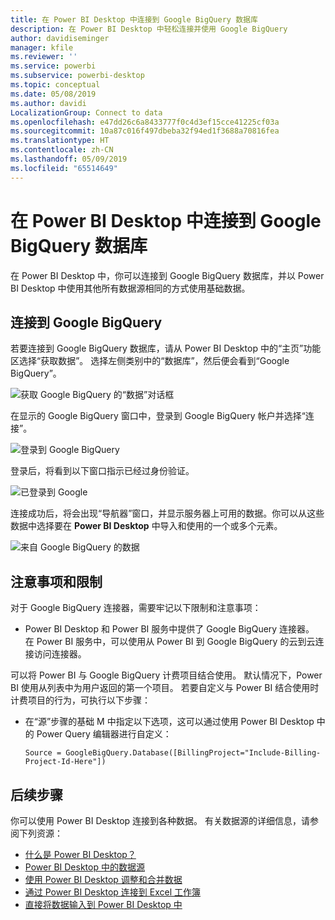 ```yaml
---
title: 在 Power BI Desktop 中连接到 Google BigQuery 数据库
description: 在 Power BI Desktop 中轻松连接并使用 Google BigQuery
author: davidiseminger
manager: kfile
ms.reviewer: ''
ms.service: powerbi
ms.subservice: powerbi-desktop
ms.topic: conceptual
ms.date: 05/08/2019
ms.author: davidi
LocalizationGroup: Connect to data
ms.openlocfilehash: e47dd26c6a8433777f0c4d3ef15cce41225cf03a
ms.sourcegitcommit: 10a87c016f497dbeba32f94ed1f3688a70816fea
ms.translationtype: HT
ms.contentlocale: zh-CN
ms.lasthandoff: 05/09/2019
ms.locfileid: "65514649"
---
```

# <a name="connect-to-a-google-bigquery-database-in-power-bi-desktop"></a>在 Power BI Desktop 中连接到 Google BigQuery 数据库
在 Power BI Desktop 中，你可以连接到 Google BigQuery 数据库，并以 Power BI Desktop 中使用其他所有数据源相同的方式使用基础数据。

## <a name="connect-to-google-bigquery"></a>连接到 Google BigQuery
若要连接到 Google BigQuery 数据库，请从 Power BI Desktop 中的“主页”功能区选择“获取数据”。 选择左侧类别中的“数据库”，然后便会看到“Google BigQuery”。

![获取 Google BigQuery 的“数据”对话框](media/desktop-connect-bigquery/connect_bigquery_01.png)

在显示的 Google BigQuery 窗口中，登录到 Google BigQuery 帐户并选择“连接”。

![登录到 Google BigQuery](media/desktop-connect-bigquery/connect_bigquery_02.png)

登录后，将看到以下窗口指示已经过身份验证。 

![已登录到 Google](media/desktop-connect-bigquery/connect_bigquery_02b.png)

连接成功后，将会出现“导航器”窗口，并显示服务器上可用的数据。你可以从这些数据中选择要在 **Power BI Desktop** 中导入和使用的一个或多个元素。

![来自 Google BigQuery 的数据](media/desktop-connect-bigquery/connect_bigquery_03.png)

## <a name="considerations-and-limitations"></a>注意事项和限制
对于 Google BigQuery 连接器，需要牢记以下限制和注意事项：

* Power BI Desktop 和 Power BI 服务中提供了 Google BigQuery 连接器。 在 Power BI 服务中，可以使用从 Power BI 到 Google BigQuery 的云到云连接访问连接器。

可以将 Power BI 与 Google BigQuery 计费项目结合使用。 默认情况下，Power BI 使用从列表中为用户返回的第一个项目。 若要自定义与 Power BI 结合使用时计费项目的行为，可执行以下步骤：

 * 在“源”步骤的基础 M 中指定以下选项，这可以通过使用 Power BI Desktop 中的 Power Query 编辑器进行自定义：

    ```Source = GoogleBigQuery.Database([BillingProject="Include-Billing-Project-Id-Here"])```

## <a name="next-steps"></a>后续步骤
你可以使用 Power BI Desktop 连接到各种数据。 有关数据源的详细信息，请参阅下列资源：

* [什么是 Power BI Desktop？](desktop-what-is-desktop.md)
* [Power BI Desktop 中的数据源](desktop-data-sources.md)
* [使用 Power BI Desktop 调整和合并数据](desktop-shape-and-combine-data.md)
* [通过 Power BI Desktop 连接到 Excel 工作簿](desktop-connect-excel.md)   
* [直接将数据输入到 Power BI Desktop 中](desktop-enter-data-directly-into-desktop.md)   

